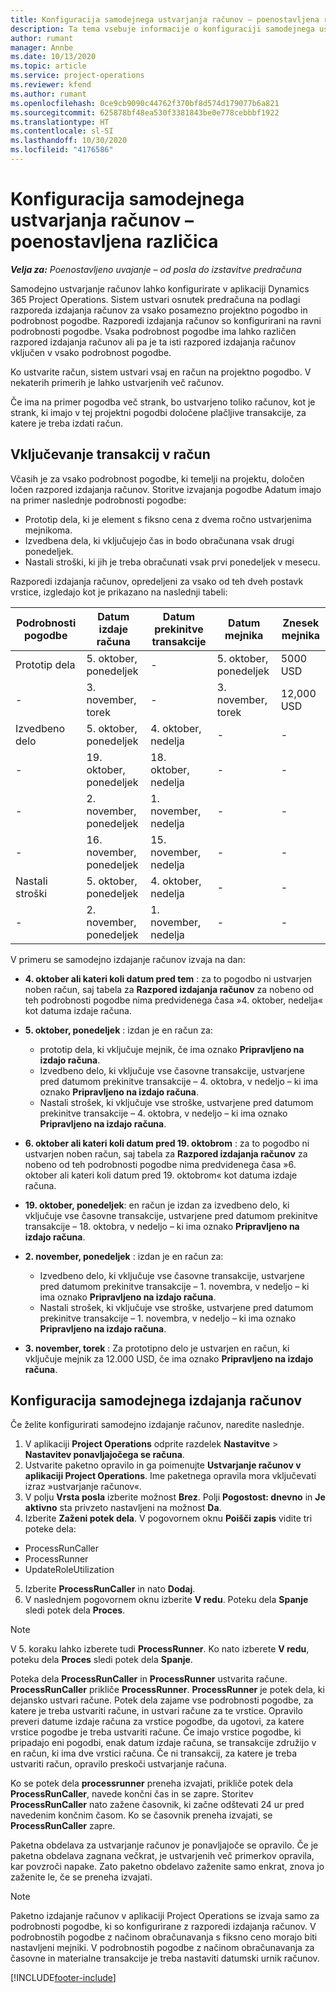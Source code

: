 ```yaml
---
title: Konfiguracija samodejnega ustvarjanja računov – poenostavljena različica
description: Ta tema vsebuje informacije o konfiguraciji samodejnega ustvarjanja predračunov.
author: rumant
manager: Annbe
ms.date: 10/13/2020
ms.topic: article
ms.service: project-operations
ms.reviewer: kfend
ms.author: rumant
ms.openlocfilehash: 0ce9cb9090c44762f370bf8d574d179077b6a821
ms.sourcegitcommit: 625878bf48ea530f3381843be0e778cebbbf1922
ms.translationtype: HT
ms.contentlocale: sl-SI
ms.lasthandoff: 10/30/2020
ms.locfileid: "4176586"
---
```

# <a name="configure-automatic-invoice-creation---lite"></a>Konfiguracija samodejnega ustvarjanja računov – poenostavljena različica
 
_**Velja za:** Poenostavljeno uvajanje – od posla do izstavitve predračuna_

Samodejno ustvarjanje računov lahko konfigurirate v aplikaciji Dynamics 365 Project Operations. Sistem ustvari osnutek predračuna na podlagi razporeda izdajanja računov za vsako posamezno projektno pogodbo in podrobnost pogodbe. Razporedi izdajanja računov so konfigurirani na ravni podrobnosti pogodbe. Vsaka podrobnost pogodbe ima lahko različen razpored izdajanja računov ali pa je ta isti razpored izdajanja računov vključen v vsako podrobnost pogodbe.

Ko ustvarite račun, sistem ustvari vsaj en račun na projektno pogodbo. V nekaterih primerih je lahko ustvarjenih več računov.

Če ima na primer pogodba več strank, bo ustvarjeno toliko računov, kot je strank, ki imajo v tej projektni pogodbi določene plačljive transakcije, za katere je treba izdati račun.

## <a name="understand-how-transactions-are-included-on-an-invoice"></a>Vključevanje transakcij v račun 

Včasih je za vsako podrobnost pogodbe, ki temelji na projektu, določen ločen razpored izdajanja računov. Storitve izvajanja pogodbe Adatum imajo na primer naslednje podrobnosti pogodbe:

- Prototip dela, ki je element s fiksno cena z dvema ročno ustvarjenima mejnikoma.
- Izvedbena dela, ki vključujejo čas in bodo obračunana vsak drugi ponedeljek.
- Nastali stroški, ki jih je treba obračunati vsak prvi ponedeljek v mesecu.

Razporedi izdajanja računov, opredeljeni za vsako od teh dveh postavk vrstice, izgledajo kot je prikazano na naslednji tabeli:

| Podrobnosti pogodbe | Datum izdaje računa | Datum prekinitve transakcije | Datum mejnika | Znesek mejnika |
| --- | --- | --- | --- | --- |
| Prototip dela | 5. oktober, ponedeljek | - | 5. oktober, ponedeljek | 5000 USD |
| - | 3. november, torek | - | 3. november, torek | 12,000 USD |
| Izvedbeno delo | 5. oktober, ponedeljek | 4. oktober, nedelja | - | - |
| - | 19. oktober, ponedeljek | 18. oktober, nedelja | - | - |
| - | 2. november, ponedeljek | 1. november, nedelja | - | - |
| - | 16. november, ponedeljek | 15. november, nedelja | - | - |
| Nastali stroški | 5. oktober, ponedeljek | 4. oktober, nedelja | - | - |
| - | 2. november, ponedeljek | 1. november, nedelja | - | - |

V primeru se samodejno izdajanje računov izvaja na dan:

- **4. oktober ali kateri koli datum pred tem** : za to pogodbo ni ustvarjen noben račun, saj tabela za **Razpored izdajanja računov** za nobeno od teh podrobnosti pogodbe nima predvidenega časa »4. oktober, nedelja« kot datuma izdaje računa.
- **5. oktober, ponedeljek** : izdan je en račun za:

    - prototip dela, ki vključuje mejnik, če ima oznako **Pripravljeno na izdajo računa**.
    - Izvedbeno delo, ki vključuje vse časovne transakcije, ustvarjene pred datumom prekinitve transakcije – 4. oktobra, v nedeljo – ki ima oznako **Pripravljeno na izdajo računa**.
    - Nastali strošek, ki vključuje vse stroške, ustvarjene pred datumom prekinitve transakcije – 4. oktobra, v nedeljo – ki ima oznako **Pripravljeno na izdajo računa**.
  
- **6. oktober ali kateri koli datum pred 19. oktobrom** : za to pogodbo ni ustvarjen noben račun, saj tabela za **Razpored izdajanja računov** za nobeno od teh podrobnosti pogodbe nima predvidenega časa »6. oktober ali kateri koli datum pred 19. oktobrom« kot datuma izdaje računa.
- **19. oktober, ponedeljek**: en račun je izdan za izvedbeno delo, ki vključuje vse časovne transakcije, ustvarjene pred datumom prekinitve transakcije – 18. oktobra, v nedeljo – ki ima oznako **Pripravljeno na izdajo računa**.
- **2. november, ponedeljek** : izdan je en račun za:

    - Izvedbeno delo, ki vključuje vse časovne transakcije, ustvarjene pred datumom prekinitve transakcije – 1. novembra, v nedeljo – ki ima oznako **Pripravljeno na izdajo računa**.
    - Nastali strošek, ki vključuje vse stroške, ustvarjene pred datumom prekinitve transakcije – 1. novembra, v nedeljo – ki ima oznako **Pripravljeno na izdajo računa**.

- **3. november, torek** : Za prototipno delo je ustvarjen en račun, ki vključuje mejnik za 12.000 USD, če ima oznako **Pripravljeno na izdajo računa**.

## <a name="configure-automatic-invoicing"></a>Konfiguracija samodejnega izdajanja računov

Če želite konfigurirati samodejno izdajanje računov, naredite naslednje.

1. V aplikaciji **Project Operations** odprite razdelek **Nastavitve** > **Nastavitev ponavljajočega se računa**.
2. Ustvarite paketno opravilo in ga poimenujte **Ustvarjanje računov v aplikaciji Project Operations**. Ime paketnega opravila mora vključevati izraz »ustvarjanje računov«.
3. V polju **Vrsta posla** izberite možnost **Brez**. Polji **Pogostost: dnevno** in **Je aktivno** sta privzeto nastavljeni na možnost **Da**.
4. Izberite **Zaženi potek dela**. V pogovornem oknu **Poišči zapis** vidite tri poteke dela:

- ProcessRunCaller
- ProcessRunner
- UpdateRoleUtilization

5. Izberite **ProcessRunCaller** in nato **Dodaj**.
6. V naslednjem pogovornem oknu izberite **V redu**. Poteku dela **Spanje** sledi potek dela **Proces**. 

> [!NOTE]
> V 5. koraku lahko izberete tudi **ProcessRunner**. Ko nato izberete **V redu**, poteku dela **Proces** sledi potek dela **Spanje**.

Poteka dela **ProcessRunCaller** in **ProcessRunner** ustvarita račune. **ProcessRunCaller** prikliče **ProcessRunner**. **ProcessRunner** je potek dela, ki dejansko ustvari račune. Potek dela zajame vse podrobnosti pogodbe, za katere je treba ustvariti račune, in ustvari račune za te vrstice. Opravilo preveri datume izdaje računa za vrstice pogodbe, da ugotovi, za katere vrstice pogodbe je treba ustvariti račune. Če imajo vrstice pogodbe, ki pripadajo eni pogodbi, enak datum izdaje računa, se transakcije združijo v en račun, ki ima dve vrstici računa. Če ni transakcij, za katere je treba ustvariti račun, opravilo preskoči ustvarjanje računa.

Ko se potek dela **processrunner** preneha izvajati, prikliče potek dela **ProcessRunCaller**, navede končni čas in se zapre. Storitev **ProcessRunCaller** nato zažene časovnik, ki začne odštevati 24 ur pred navedenim končnim časom. Ko se časovnik preneha izvajati, se **ProcessRunCaller** zapre.

Paketna obdelava za ustvarjanje računov je ponavljajoče se opravilo. Če je paketna obdelava zagnana večkrat, je ustvarjenih več primerkov opravila, kar povzroči napake. Zato paketno obdelavo zaženite samo enkrat, znova jo zaženite le, če se preneha izvajati.

> [!NOTE]
> Paketno izdajanje računov v aplikaciji Project Operations se izvaja samo za podrobnosti pogodbe, ki so konfigurirane z razporedi izdajanja računov. V podrobnostih pogodbe z načinom obračunavanja s fiksno ceno morajo biti nastavljeni mejniki. V podrobnostih pogodbe z načinom obračunavanja za časovne in materialne transakcije je treba nastaviti datumski urnik računov.


[!INCLUDE[footer-include](../../includes/footer-banner.md)]
